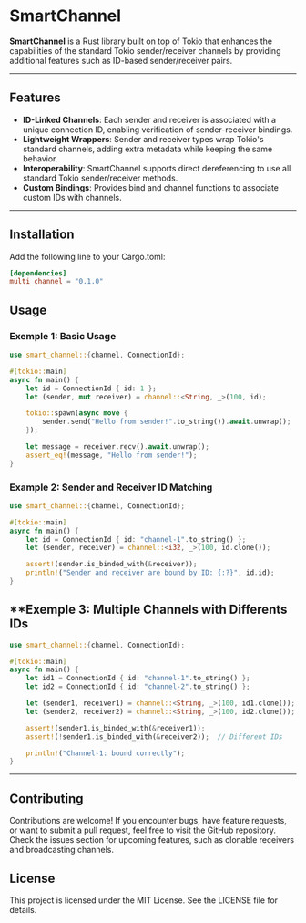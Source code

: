 # SmartChannel

**SmartChannel** is a Rust library built on top of Tokio that enhances the capabilities of the standard Tokio sender/receiver channels by providing additional features such as ID-based sender/receiver pairs.
 
---

## **Features**

- **ID-Linked Channels**: Each sender and receiver is associated with a unique connection ID, enabling verification of sender-receiver bindings.
- **Lightweight Wrappers**: Sender and receiver types wrap Tokio's standard channels, adding extra metadata while keeping the same behavior.
- **Interoperability**: SmartChannel supports direct dereferencing to use all standard Tokio sender/receiver methods.
- **Custom Bindings**: Provides bind and channel functions to associate custom IDs with channels.


---

## **Installation**

Add the following line to your Cargo.toml:
```toml
[dependencies]
multi_channel = "0.1.0"
```

## **Usage**

### Exemple 1: Basic Usage
```rust
use smart_channel::{channel, ConnectionId};

#[tokio::main]
async fn main() {
    let id = ConnectionId { id: 1 };
    let (sender, mut receiver) = channel::<String, _>(100, id);

    tokio::spawn(async move {
        sender.send("Hello from sender!".to_string()).await.unwrap();
    });

    let message = receiver.recv().await.unwrap();
    assert_eq!(message, "Hello from sender!");
}
```
### Example 2: Sender and Receiver ID Matching
```rust
use smart_channel::{channel, ConnectionId};

#[tokio::main]
async fn main() {
    let id = ConnectionId { id: "channel-1".to_string() };
    let (sender, receiver) = channel::<i32, _>(100, id.clone());

    assert!(sender.is_binded_with(&receiver));
    println!("Sender and receiver are bound by ID: {:?}", id.id);
}
```

## **Exemple 3: Multiple Channels with Differents IDs

```rust
use smart_channel::{channel, ConnectionId};

#[tokio::main]
async fn main() {
    let id1 = ConnectionId { id: "channel-1".to_string() };
    let id2 = ConnectionId { id: "channel-2".to_string() };

    let (sender1, receiver1) = channel::<String, _>(100, id1.clone());
    let (sender2, receiver2) = channel::<String, _>(100, id2.clone());

    assert!(sender1.is_binded_with(&receiver1));
    assert!(!sender1.is_binded_with(&receiver2));  // Different IDs

    println!("Channel-1: bound correctly");
}
```

---

## **Contributing**

Contributions are welcome! If you encounter bugs, have feature requests, or want to submit a pull request, feel free to visit the GitHub repository.
Check the issues section for upcoming features, such as clonable receivers and broadcasting channels.

## **License**

This project is licensed under the MIT License. See the LICENSE file for details.
